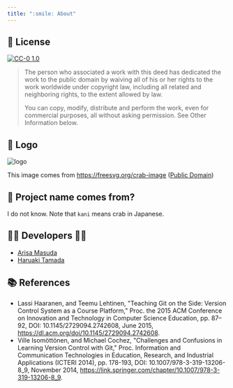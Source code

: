 ```yaml
---
title: ":smile: About"
---
```


## :scroll: License

[![CC-0 1.0](https://img.shields.io/badge/License-CC--0%201.0-blue?logo=spdx)](https://creativecommons.org/publicdomain/zero/1.0/)

> The person who associated a work with this deed has dedicated the work to the public domain by waiving all of his or her rights to the work worldwide under copyright law, including all related and neighboring rights, to the extent allowed by law.
>
> You can copy, modify, distribute and perform the work, even for commercial purposes, all without asking permission. See Other Information below.

## :jack_o_lantern: Logo

![logo](../images/kani.png)

This image comes from https://freesvg.org/crab-image ([Public Domain](https://creativecommons.org/licenses/publicdomain/))

## :name_badge: Project name comes from?

I do not know.
Note that `kani` means crab in Japanese.

## :woman_office_worker: Developers :man_office_worker:

* [Arisa Masuda](https://github.com/ma-sa321)
* [Haruaki Tamada](https://github.com/tamada)

## :books: References

* Lassi Haaranen, and Teemu Lehtinen, "Teaching Git on the Side: Version Control System as a Course Platform," Proc. the 2015 ACM Conference on Innovation and Technology in Computer Science Education, pp. 87–92, DOI: 10.1145/2729094.2742608, June 2015, https://dl.acm.org/doi/10.1145/2729094.2742608.
* Ville Isomöttönen, and Michael Cochez, "Challenges and Confusions in Learning Version Control with Git," Proc. Information and Communication Technologies in Education, Research, and Industrial Applications (ICTERI 2014), pp. 178-193, DOI: 10.1007/978-3-319-13206-8_9, November 2014, https://link.springer.com/chapter/10.1007/978-3-319-13206-8_9.
